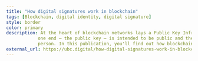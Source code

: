 ```yaml
---
title: "How digital signatures work in blockchain"
tags: [Blockchain, digital identity, digital signature]
style: border
color: primary
description: At the heart of blockchain networks lays a Public Key Infrastructure (PKI) that foresees the use of a pair of keys, of which
            one end – the public key – is intended to be public and the other end – the private key – is held only by the signer in
            person. In this publication, you'll find out how blockchain and PKI match.
external_url: https://ubc.digital/how-digital-signatures-work-in-blockchain/
---
```

